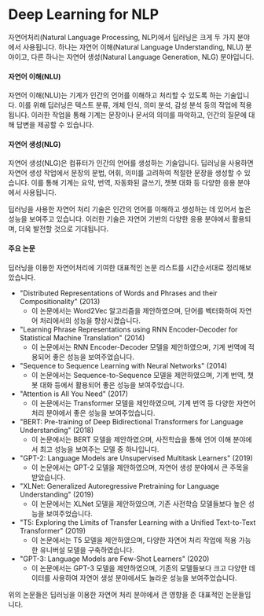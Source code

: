 # Deep Learning for NLP

자연어처리(Natural Language Processing, NLP)에서 딥러닝은 크게 두 가지 분야에서 사용됩니다. 하나는 자연어 이해(Natural Language Understanding, NLU) 분야이고, 다른 하나는 자연어 생성(Natural Language Generation, NLG) 분야입니다.


#### 자연어 이해(NLU)
자연어 이해(NLU)는 기계가 인간의 언어를 이해하고 처리할 수 있도록 하는 기술입니다. 이를 위해 딥러닝은 텍스트 분류, 개체 인식, 의미 분석, 감성 분석 등의 작업에 적용됩니다. 이러한 작업을 통해 기계는 문장이나 문서의 의미를 파악하고, 인간의 질문에 대해 답변을 제공할 수 있습니다.

#### 자연어 생성(NLG)
자연어 생성(NLG)은 컴퓨터가 인간의 언어를 생성하는 기술입니다. 딥러닝을 사용하면 자연어 생성 작업에서 문장의 문법, 어휘, 의미를 고려하여 적절한 문장을 생성할 수 있습니다. 이를 통해 기계는 요약, 번역, 자동화된 글쓰기, 챗봇 대화 등 다양한 응용 분야에서 사용됩니다.

딥러닝을 사용한 자연어 처리 기술은 인간의 언어를 이해하고 생성하는 데 있어서 높은 성능을 보여주고 있습니다. 이러한 기술은 자연어 기반의 다양한 응용 분야에서 활용되며, 더욱 발전할 것으로 기대됩니다.

#### 주요 논문
딥러닝을 이용한 자연어처리에 기여한 대표적인 논문 리스트를 시간순서대로 정리해보았습니다.

- "Distributed Representations of Words and Phrases and their Compositionality" (2013)
  - 이 논문에서는 Word2Vec 알고리즘을 제안하였으며, 단어를 벡터화하여 자연어 처리에서의 성능을 향상시켰습니다.
- "Learning Phrase Representations using RNN Encoder-Decoder for Statistical Machine Translation" (2014)
  - 이 논문에서는 RNN Encoder-Decoder 모델을 제안하였으며, 기계 번역에 적용되어 좋은 성능을 보여주었습니다.
- "Sequence to Sequence Learning with Neural Networks" (2014)
  - 이 논문에서는 Sequence-to-Sequence 모델을 제안하였으며, 기계 번역, 챗봇 대화 등에서 활용되어 좋은 성능을 보여주었습니다.
- "Attention is All You Need" (2017)
  - 이 논문에서는 Transformer 모델을 제안하였으며, 기계 번역 등 다양한 자연어 처리 분야에서 좋은 성능을 보여주었습니다.
- "BERT: Pre-training of Deep Bidirectional Transformers for Language Understanding" (2018)
  - 이 논문에서는 BERT 모델을 제안하였으며, 사전학습을 통해 언어 이해 분야에서 최고 성능을 보여주는 모델 중 하나입니다.
- "GPT-2: Language Models are Unsupervised Multitask Learners" (2019)
  - 이 논문에서는 GPT-2 모델을 제안하였으며, 자연어 생성 분야에서 큰 주목을 받았습니다.
- "XLNet: Generalized Autoregressive Pretraining for Language Understanding" (2019)
  - 이 논문에서는 XLNet 모델을 제안하였으며, 기존 사전학습 모델들보다 높은 성능을 보여주었습니다.
- "T5: Exploring the Limits of Transfer Learning with a Unified Text-to-Text Transformer" (2019)
  - 이 논문에서는 T5 모델을 제안하였으며, 다양한 자연어 처리 작업에 적용 가능한 유니버설 모델을 구축하였습니다.
- "GPT-3: Language Models are Few-Shot Learners" (2020)
  - 이 논문에서는 GPT-3 모델을 제안하였으며, 기존의 모델들보다 크고 다양한 데이터를 사용하여 자연어 생성 분야에서도 놀라운 성능을 보여주었습니다.

위의 논문들은 딥러닝을 이용한 자연어 처리 분야에서 큰 영향을 준 대표적인 논문들입니다.
